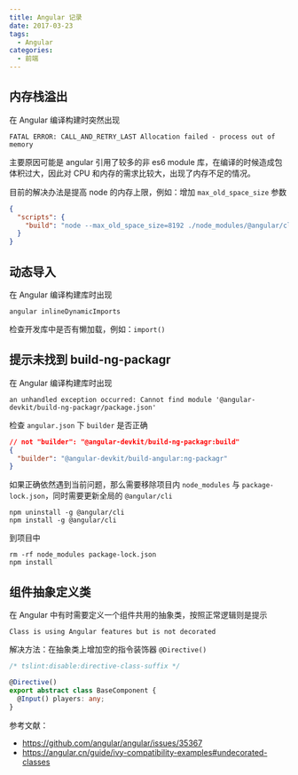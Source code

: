 ```yaml
---
title: Angular 记录
date: 2017-03-23
tags:
  - Angular
categories:
  - 前端
---
```


## 内存栈溢出

在 Angular 编译构建时突然出现

```shell
FATAL ERROR: CALL_AND_RETRY_LAST Allocation failed - process out of memory
```

主要原因可能是 angular 引用了较多的非 es6 module 库，在编译的时候造成包体积过大，因此对 CPU 和内存的需求比较大，出现了内存不足的情况。

目前的解决办法是提高 node 的内存上限，例如：增加 `max_old_space_size` 参数

```json
{
  "scripts": {
    "build": "node --max_old_space_size=8192 ./node_modules/@angular/cli/bin/ng build --prod --buildOptimizer"
  }
}
```

## 动态导入

在 Angular 编译构建库时出现

```shell
angular inlineDynamicImports
```

检查开发库中是否有懒加载，例如：`import()`

## 提示未找到 build-ng-packagr

在 Angular 编译构建库时出现

```shell
an unhandled exception occurred: Cannot find module '@angular-devkit/build-ng-packagr/package.json'
```

检查 `angular.json` 下 `builder` 是否正确

```json
// not "builder": "@angular-devkit/build-ng-packagr:build"
{
  "builder": "@angular-devkit/build-angular:ng-packagr"
}
```

如果正确依然遇到当前问题，那么需要移除项目内 `node_modules` 与 `package-lock.json`，同时需要更新全局的 `@angular/cli`

```shell
npm uninstall -g @angular/cli
npm install -g @angular/cli
```

到项目中

```shell
rm -rf node_modules package-lock.json
npm install
```

## 组件抽象定义类

在 Angular 中有时需要定义一个组件共用的抽象类，按照正常逻辑则是提示

```shell
Class is using Angular features but is not decorated
```

解决方法：在抽象类上增加空的指令装饰器 `@Directive()`

```typescript
/* tslint:disable:directive-class-suffix */

@Directive()
export abstract class BaseComponent {
  @Input() players: any;
}
```

参考文献：

- <https://github.com/angular/angular/issues/35367>
- <https://angular.cn/guide/ivy-compatibility-examples#undecorated-classes>
